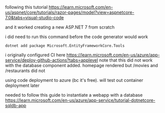 following this tutorial
https://learn.microsoft.com/en-us/aspnet/core/tutorials/razor-pages/model?view=aspnetcore-7.0&tabs=visual-studio-code

and it worked creating a new ASP.NET 7 from scratch

i did need to run this command before the code generator would work
 
    dotnet add package Microsoft.EntityFrameworkCore.Tools

i originally configured CI here
https://learn.microsoft.com/en-us/azure/app-service/deploy-github-actions?tabs=applevel
note that this did not work with the database component added. homepage rendered but /movies and /restaurants did not

using code deployment to azure (bc it's free). will test out container deployment later

needed to follow this guide to instantiate a webapp with a database
https://learn.microsoft.com/en-us/azure/app-service/tutorial-dotnetcore-sqldb-app